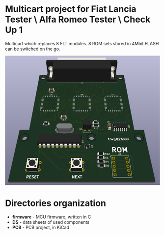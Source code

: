 # Multicart project for Fiat Lancia Tester \ Alfa Romeo Tester \ Check Up 1

Multicart which replaces 8 FLT modules. 8 ROM sets stored in 4Mbit FLASH can be switched on the go.

![Preview](PCB/PREVIEW.png)

# Directories organization

- **firmware** - MCU firmware, written in C
- **DS** - data sheets of used components
- **PCB** - PCB project, in KiCad
